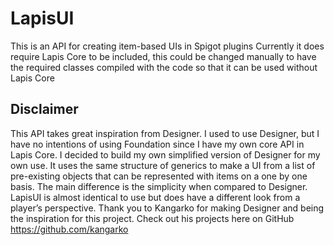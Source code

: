 # LapisUI

This is an API for creating item-based UIs in Spigot plugins
Currently it does require Lapis Core to be included, this could be changed manually to have the required classes compiled with the code so that it
can be used without Lapis Core

## Disclaimer

This API takes great inspiration from Designer. I used to use Designer, but I have no intentions of using Foundation since I have my own
core API in Lapis Core. I decided to build my own simplified version of Designer for my own use. It uses the same structure of 
generics to make a UI from a list of pre-existing objects that can be represented with items on a one by one basis. The main difference is 
the simplicity when compared to Designer. LapisUI is almost identical to use but does have a different look from a player’s perspective.
Thank you to Kangarko for making Designer and being the inspiration for this project. Check out his projects here on GitHub https://github.com/kangarko
